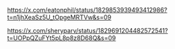 https://x.com/eatonphil/status/1829853939493412986?t=n1jhXeaSz5U_tOpgeMRTVw&s=09

https://x.com/sheryparv/status/1829691204482572541?t=UOPpQZuFYt5pL8p8z8D68Q&s=09
